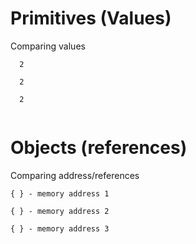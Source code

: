 # Primitives (Values)

Comparing values

```
  2

  2

  2


```

# Objects (references)

Comparing address/references

```
{ } - memory address 1

{ } - memory address 2

{ } - memory address 3

```
